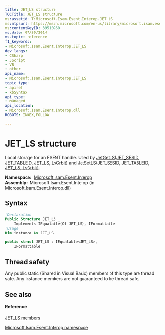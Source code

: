 ```yaml
---
title: JET_LS structure
TOCTitle: JET_LS structure
ms:assetid: T:Microsoft.Isam.Esent.Interop.JET_LS
ms:mtpsurl: https://msdn.microsoft.com/en-us/library/microsoft.isam.esent.interop.jet_ls(v=EXCHG.10)
ms:contentKeyID: 39510760
ms.date: 07/30/2014
ms.topic: reference
f1_keywords:
- Microsoft.Isam.Esent.Interop.JET_LS
dev_langs:
- CSharp
- JScript
- VB
- other
api_name: 
- Microsoft.Isam.Esent.Interop.JET_LS
topic_type: 
- apiref
- kbSyntax
api_type: 
- Managed
api_location: 
- Microsoft.Isam.Esent.Interop.dll
ROBOTS: INDEX,FOLLOW

---
```


# JET_LS structure

Local storage for an ESENT handle. Used by [JetGetLS(JET_SESID, JET_TABLEID, JET_LS, LsGrbit)](dn292177\(v=exchg.10\).md) and [JetSetLS(JET_SESID, JET_TABLEID, JET_LS, LsGrbit)](dn334015\(v=exchg.10\).md).

**Namespace:**  [Microsoft.Isam.Esent.Interop](hh596136\(v=exchg.10\).md)  
**Assembly:**  Microsoft.Isam.Esent.Interop (in Microsoft.Isam.Esent.Interop.dll)

## Syntax

``` vb
'Declaration
Public Structure JET_LS _
    Implements IEquatable(Of JET_LS), IFormattable
'Usage
Dim instance As JET_LS
```

``` csharp
public struct JET_LS : IEquatable<JET_LS>, 
    IFormattable
```

## Thread safety

Any public static (Shared in Visual Basic) members of this type are thread safe. Any instance members are not guaranteed to be thread safe.

## See also

#### Reference

[JET_LS members](hh596466\(v=exchg.10\).md)

[Microsoft.Isam.Esent.Interop namespace](hh596136\(v=exchg.10\).md)

